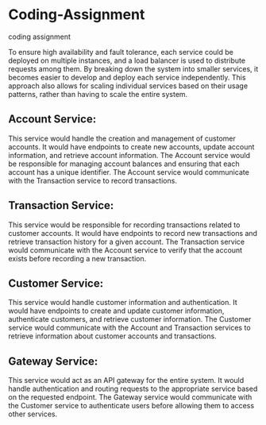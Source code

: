 # Coding-Assignment

coding assignment

To ensure high availability and fault tolerance, each service could be deployed on multiple instances, and a load
balancer is used to distribute requests among them.
By breaking down the system into smaller services, it becomes easier to develop and deploy each service independently.
This approach also allows for scaling individual services based on their usage patterns, rather than having to scale the
entire system.

## Account Service:

This service would handle the creation and management of customer accounts. It would have endpoints to create new
accounts, update account information, and retrieve account information. The Account service would be responsible for
managing account balances and ensuring that each account has a unique identifier. The Account service would communicate
with the Transaction service to record transactions.

## Transaction Service:

This service would be responsible for recording transactions related to customer accounts. It would have endpoints to
record new transactions and retrieve transaction history for a given account. The Transaction service would communicate
with the Account service to verify that the account exists before recording a new transaction.

## Customer Service:

This service would handle customer information and authentication. It would have endpoints to create and update customer
information, authenticate customers, and retrieve customer information. The Customer service would communicate with the
Account and Transaction services to retrieve information about customer accounts and transactions.

## Gateway Service:

This service would act as an API gateway for the entire system. It would handle authentication and routing requests to
the appropriate service based on the requested endpoint. The Gateway service would communicate with the Customer service
to authenticate users before allowing them to access other services.

